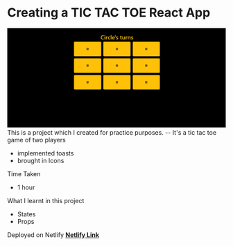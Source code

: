 # Creating a TIC TAC TOE React App
![thumbnail](./thumbnail.png)
This is a project which I created for practice purposes.
-- It's a tic tac toe game of two players
- implemented toasts
- brought in Icons


Time Taken
- 1 hour

What I learnt in this project
- States 
- Props

Deployed on Netlify
[**Netlify Link**](https://tic-tac-toe-react-yo.netlify.app/)